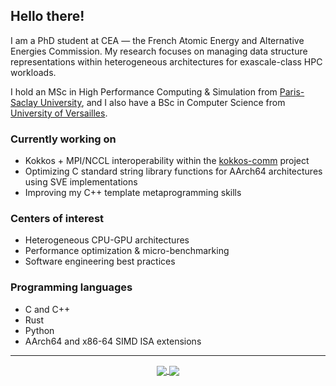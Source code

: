 ## Hello there!

I am a PhD student at CEA — the French Atomic Energy and Alternative Energies Commission. My research focuses on managing data structure representations within heterogeneous architectures for exascale-class HPC workloads.

I hold an MSc in High Performance Computing & Simulation from [Paris-Saclay University](https://www.chps.uvsq.fr/), and I also have a BSc in Computer Science from [University of Versailles](https://www.uvsq.fr/licence-informatique).

### Currently working on
- Kokkos + MPI/NCCL interoperability within the [kokkos-comm](https://www.github.com/kokkos/kokkos-comm.git) project
- Optimizing C standard string library functions for AArch64 architectures using SVE implementations
- Improving my C++ template metaprogramming skills

### Centers of interest
- Heterogeneous CPU-GPU architectures
- Performance optimization & micro-benchmarking
- Software engineering best practices

### Programming languages
- C and C++
- Rust
- Python
- AArch64 and x86-64 SIMD ISA extensions

---
<div align="center">
  <a href="dssgabriel's github stats">
    <img src="https://github-readme-stats.vercel.app/api?username=dssgabriel&show_icons=true&count_private=true&hide_border=true&bg_color=303446&text_color=c6d0f5&icon_color=ca9ee6&title_color=81c8be" align="center"/>
  </a>
  <a href="dssgabriel's top languages">
    <img src="https://github-readme-stats.vercel.app/api/top-langs/?username=dssgabriel&langs_count=8&layout=compact&bg_color=303446&text_color=c6d0f5&icon_color=ca9ee6&title_color=81c8be" align="center"/>
  </a>
</div>
